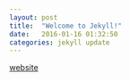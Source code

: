 ```yaml
---
layout: post
title:  "Welcome to Jekyll!"
date:   2016-01-16 01:32:50
categories: jekyll update
---
```


[website](/weiwebsite/index.htm)